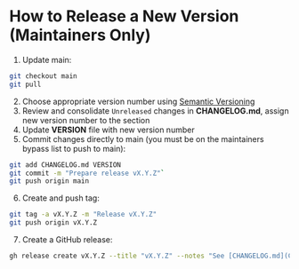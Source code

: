 # How to Release a New Version (Maintainers Only)

1. Update main: 

```sh
git checkout main
git pull
```

2. Choose appropriate version number using [Semantic Versioning](https://semver.org/spec/v2.0.0.html)
3. Review and consolidate `Unreleased` changes in **CHANGELOG.md**, assign new version number to the section
4. Update **VERSION** file with new version number
5. Commit changes directly to main (you must be on the maintainers bypass list to push to main):

```sh
git add CHANGELOG.md VERSION
git commit -m "Prepare release vX.Y.Z"`
git push origin main
```

6. Create and push tag:

```sh
git tag -a vX.Y.Z -m "Release vX.Y.Z"
git push origin vX.Y.Z
```

7. Create a GitHub release:

```sh
gh release create vX.Y.Z --title "vX.Y.Z" --notes "See [CHANGELOG.md](CHANGELOG.md) for release details."
```
